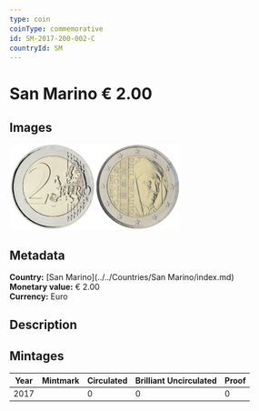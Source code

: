 ```yaml
---
type: coin
coinType: commemorative
id: SM-2017-200-002-C
countryId: SM
---
```


# San Marino € 2.00

## Images

<img src="../../Images/common-2007-200.png" height="150" alt="Front image"><img src="Images/SM-2017-200-002.png" height="150" alt="Back image">

## Metadata

**Country:** [San Marino](../../Countries/San Marino/index.md)\
**Monetary value:** € 2.00\
**Currency:** Euro

## Description


## Mintages

| Year | Mintmark | Circulated | Brilliant Uncirculated | Proof |
| ---- | -------- | ---------- | ---------------------- | ----- |
| 2017 |  | 0| 0 | 0 |
